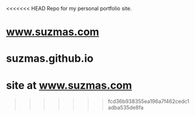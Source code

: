 <<<<<<< HEAD
Repo for my personal portfolio site.

www.suzmas.com
=======
# suzmas.github.io
# site at www.suzmas.com
>>>>>>> fcd36b938355ea196a7f462cedc1adba535de8fa

